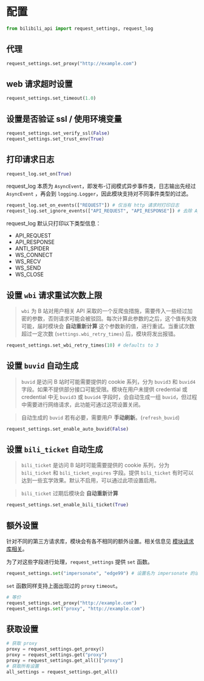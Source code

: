 # 配置

```python
from bilibili_api import request_settings, request_log
```

## 代理

```python
request_settings.set_proxy("http://example.com")
```

## web 请求超时设置

```python
request_settings.set_timeout(1.0)
```

## 设置是否验证 ssl / 使用环境变量

```python
request_settings.set_verify_ssl(False)
request_settings.set_trust_env(True)
```

## 打印请求日志

```python
request_log.set_on(True)
```

request_log 本质为 `AsyncEvent`，即发布-订阅模式异步事件类，日志输出先经过 `AsyncEvent` ，再会到 `logging.Logger`，因此模块支持对不同事件类型的过滤。

``` python
request_log.set_on_events(["REQUEST"]) # 仅当有 http 请求时打印日志
request_log.set_ignore_events(["API_REQUEST", "API_RESPONSE"]) # 去除 Api 类相关的信息
```

request_log 默认只打印以下类型信息：

- API_REQUEST
- API_RESPONSE
- ANTI_SPIDER
- WS_CONNECT
- WS_RECV
- WS_SEND
- WS_CLOSE

## 设置 `wbi` 请求重试次数上限

> `wbi` 为 B 站对用户相关 API 采取的一个反爬虫措施，需要传入一些经过加密的参数，否则请求可能会被驳回。每次计算此参数的之后，这个值有失效可能，届时模块会 **自动重新计算** 这个参数新的值，进行重试。当重试次数超过一定次数 (`settings.wbi_retry_times`) 后，模块将发出报错。

```python
request_settings.set_wbi_retry_times(10) # defaults to 3
```

## 设置 `buvid` 自动生成

> `buvid` 是访问 B 站时可能需要提供的 cookie 系列，分为 `buvid3` 和 `buvid4` 字段。如果不提供部分接口可能受限。模块在用户未提供 credential 或 credential 中无 `buvid3` 或 `buvid4` 字段时，会自动生成一组 `buvid`，但过程中需要进行网络请求，此功能可通过这项设置关闭。

> 自动生成的 `buvid` 若有必要，需要用户 **手动刷新**。(`refresh_buvid`)

```python
request_settings.set_enable_auto_buvid(False)
```

## 设置 `bili_ticket` 自动生成

> `bili_ticket` 是访问 B 站时可能需要提供的 cookie 系列，分为 `bili_ticket` 和 `bili_ticket_expires` 字段。提供 `bili_ticket` 有时可以达到一些玄学效果。默认不启用，可以通过此项设置启用。

> `bili_ticket` 过期后模块会 **自动重新计算**

```python
request_settings.set_enable_bili_ticket(True)
```

## 额外设置

针对不同的第三方请求库，模块会有各不相同的额外设置。相关信息见 [模块请求库相关](https://nemo2011.github.io/bilibili-api/#/request_client)。

为了对这些字段进行处理，`request_settings` 提供 `set` 函数。

``` python
request_settings.set("impersonate", "edge99") # 设置名为 impersonate 的设置为 edge99
```

`set` 函数同样支持上面出现过的 `proxy` `timeout`。

``` python
# 等价
request_settings.set_proxy("http://example.com")
request_settings.set("proxy", "http://example.com")
```

## 获取设置

``` python
# 获取 proxy
proxy = request_settings.get_proxy()
proxy = request_settings.get("proxy")
proxy = request_settings.get_all()["proxy"]
# 获取所有设置
all_settings = request_settings.get_all()
```
